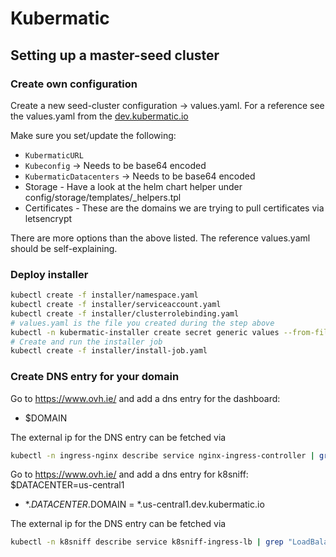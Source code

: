 # Kubermatic

## Setting up a master-seed cluster

### Create own configuration
Create a new seed-cluster configuration -> values.yaml.
For a reference see the values.yaml from the [dev.kubermatic.io](https://github.com/kubermatic/secrets/blob/master/seed-clusters/dev.kubermatic.io/values.yaml)

Make sure you set/update the following:
- `KubermaticURL`
- `Kubeconfig` -> Needs to be base64 encoded
- `KubermaticDatacenters` -> Needs to be base64 encoded
- Storage - Have a look at the helm chart helper under config/storage/templates/_helpers.tpl
- Certificates - These are the domains we are trying to pull certificates via letsencrypt

There are more options than the above listed. The reference values.yaml should be self-explaining.

### Deploy installer
```bash
kubectl create -f installer/namespace.yaml
kubectl create -f installer/serviceaccount.yaml
kubectl create -f installer/clusterrolebinding.yaml
# values.yaml is the file you created during the step above
kubectl -n kubermatic-installer create secret generic values --from-file=values.yaml
# Create and run the installer job
kubectl create -f installer/install-job.yaml
```

### Create DNS entry for your domain
Go to https://www.ovh.ie/ and add a dns entry for the dashboard:
- $DOMAIN  

The external ip for the DNS entry can be fetched via
```bash
kubectl -n ingress-nginx describe service nginx-ingress-controller | grep "LoadBalancer Ingress"
```

Go to https://www.ovh.ie/ and add a dns entry for k8sniff:
$DATACENTER=us-central1
- *.$DATACENTER.$DOMAIN  =  *.us-central1.dev.kubermatic.io  

The external ip for the DNS entry can be fetched via
```bash
kubectl -n k8sniff describe service k8sniff-ingress-lb | grep "LoadBalancer Ingress"
```
